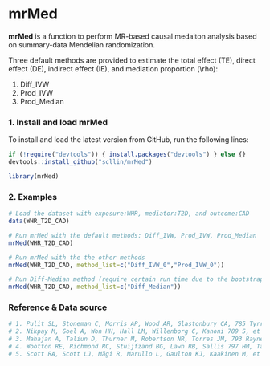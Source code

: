 # mrMed
**mrMed** is a function to perform MR-based causal medaiton analysis based on summary-data Mendelian randomization.

Three default methods are provided to estimate the total effect (TE), direct effect (DE), indirect effect (IE), and mediation proportion (\rho):
1. Diff_IVW
2. Prod_IVW
3. Prod_Median


### 1. Install and load mrMed
To install and load the latest version from GitHub, run the following lines:
```r
if (!require("devtools")) { install.packages("devtools") } else {}
devtools::install_github("scllin/mrMed")
```

```r
library(mrMed)
```

### 2. Examples
```r
# Load the dataset with exposure:WHR, mediator:T2D, and outcome:CAD
data(WHR_T2D_CAD)

# Run mrMed with the default methods: Diff_IVW, Prod_IVW, Prod_Median
mrMed(WHR_T2D_CAD)

# Run mrMed with the the other methods
mrMed(WHR_T2D_CAD, method_list=c("Diff_IVW_0","Prod_IVW_0"))

# Run Diff-Median method (require certain run time due to the bootstrap procedure)
mrMed(WHR_T2D_CAD, method_list=c("Diff_Median"))
```

### Reference & Data source
```r
# 1. Pulit SL, Stoneman C, Morris AP, Wood AR, Glastonbury CA, 785 Tyrrell J, et al. Meta-analysis of genome-wide association 786 studies for body fat distribution in 694 649 individuals of 787 European ancestry. Hum Mol Genet. 2019;28(1):166-74. 788
# 2. Nikpay M, Goel A, Won HH, Hall LM, Willenborg C, Kanoni 789 S, et al. A comprehensive 1,000 Genomes-based genome-wide 790 association meta-analysis of coronary artery disease. Nat 791 Genet. 2015;47(10):1121-30. 792
# 3. Mahajan A, Taliun D, Thurner M, Robertson NR, Torres JM, 793 Rayner NW, et al. Fine-mapping type 2 diabetes loci to single-794 variant resolution using high-density imputation and islet-795 specific epigenome maps. Nat Genet. 2018;50(11):1505-13. 796
# 4. Wootton RE, Richmond RC, Stuijfzand BG, Lawn RB, Sallis 797 HM, Taylor GMJ, et al. Evidence for causal effects of lifetime 798 smoking on risk for depression and schizophrenia: a Mendelian 799 randomisation study. Psychol Med. 2020;50(14):2435-43.
# 5. Scott RA, Scott LJ, Mägi R, Marullo L, Gaulton KJ, Kaakinen M, et al. An expanded genome-wide association study of type 2 diabetes in Europeans. Diabetes. 2017;66(11):2888-902.
```
